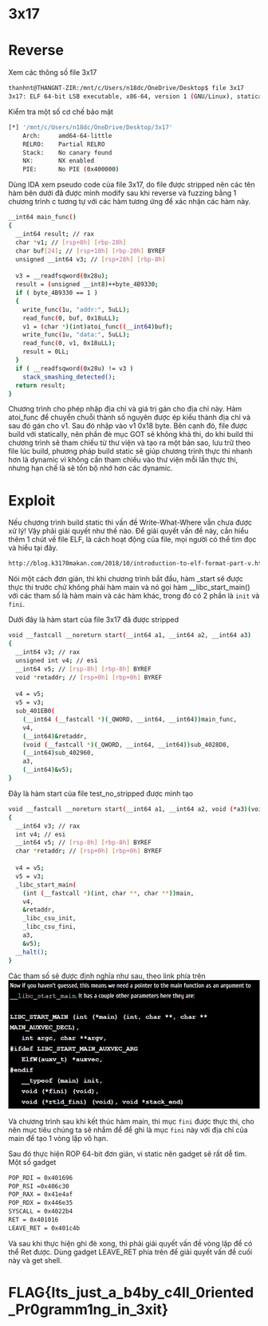 # 3x17

# Reverse

Xem các thông số file 3x17

```sh
thanhnt@THANGNT-ZIR:/mnt/c/Users/n18dc/OneDrive/Desktop$ file 3x17
3x17: ELF 64-bit LSB executable, x86-64, version 1 (GNU/Linux), statically linked, for GNU/Linux 3.2.0, BuildID[sha1]=a9f43736cc372b3d1682efa57f19a4d5c70e41d3, stripped
```

Kiểm tra một số cơ chế bảo mật

```sh
[*] '/mnt/c/Users/n18dc/OneDrive/Desktop/3x17'
    Arch:     amd64-64-little
    RELRO:    Partial RELRO
    Stack:    No canary found
    NX:       NX enabled
    PIE:      No PIE (0x400000)
```

Dùng IDA xem pseudo code của file 3x17, do file được stripped nên các tên hàm bên dưới đã được mình modify sau khi reverse và fuzzing bằng 1 chương trình c tương tự với các hàm tương ứng để xác nhận các hàm này.


```sh
__int64 main_func()
{
  __int64 result; // rax
  char *v1; // [rsp+8h] [rbp-28h]
  char buf[24]; // [rsp+10h] [rbp-20h] BYREF
  unsigned __int64 v3; // [rsp+28h] [rbp-8h]

  v3 = __readfsqword(0x28u);
  result = (unsigned __int8)++byte_4B9330;
  if ( byte_4B9330 == 1 )
  {
    write_func(1u, "addr:", 5uLL);
    read_func(0, buf, 0x18uLL);
    v1 = (char *)(int)atoi_func((__int64)buf);
    write_func(1u, "data:", 5uLL);
    read_func(0, v1, 0x18uLL);
    result = 0LL;
  }
  if ( __readfsqword(0x28u) != v3 )
    stack_smashing_detected();
  return result;
}
```

Chương trình cho phép nhập địa chỉ và giá trị gán cho địa chỉ này. Hàm atoi_func để chuyển chuỗi thành số nguyên được ép kiểu thành địa chỉ và sau đó gán cho v1. Sau đó nhập vào v1 0x18 byte. 
Bên cạnh đó, file được build với statically, nên phần đè mục GOT sẽ không khả thi, do khi build thì chương trình sẽ tham chiếu từ thư viện và tạo ra một bản sao, lưu trữ theo file lúc build, phương pháp build static sẽ giúp chương trình thực thi nhanh hơn là dynamic vì không cần tham chiếu vào thư viện mỗi lần thực thi, nhưng hạn chế là sẽ tốn bộ nhớ hơn các dynamic.

# Exploit

Nếu chương trình build static thì vấn đề Write-What-Where vẫn chưa được xử lý! Vậy phải giải quyết như thế nào.
Để giải quyết vấn đề này, cần hiểu thêm 1 chút về file ELF, là cách hoạt động của file, mọi người có thể tìm đọc và hiểu tại đây.
```sh
http://blog.k3170makan.com/2018/10/introduction-to-elf-format-part-v.html
```

Nói một cách đơn giản, thì khi chương trình bắt đầu, hàm _start sẽ được thực thi trước chứ không phải hàm main và nó gọi hàm __libc_start_main() với các tham số là hàm main và các hàm khác, trong đó có 2 phần là `init` và `fini`.

Dưới đây là hàm start của file 3x17 đã được stripped
```sh
void __fastcall __noreturn start(__int64 a1, __int64 a2, __int64 a3)
{
  __int64 v3; // rax
  unsigned int v4; // esi
  __int64 v5; // [rsp-8h] [rbp-8h] BYREF
  void *retaddr; // [rsp+0h] [rbp+0h] BYREF

  v4 = v5;
  v5 = v3;
  sub_401EB0(
    (__int64 (__fastcall *)(_QWORD, __int64, __int64))main_func,
    v4,
    (__int64)&retaddr,
    (void (__fastcall *)(_QWORD, __int64, __int64))sub_4028D0,
    (__int64)sub_402960,
    a3,
    (__int64)&v5);
}
```
Đây là hàm start của file test_no_stripped được mình tạo 
```sh
void __fastcall __noreturn start(__int64 a1, __int64 a2, void (*a3)(void))
{
  __int64 v3; // rax
  int v4; // esi
  __int64 v5; // [rsp-8h] [rbp-8h] BYREF
  char *retaddr; // [rsp+0h] [rbp+0h] BYREF

  v4 = v5;
  v5 = v3;
  _libc_start_main(
    (int (__fastcall *)(int, char **, char **))main,
    v4,
    &retaddr,
    _libc_csu_init,
    _libc_csu_fini,
    a3,
    &v5);
  __halt();
}
```

Các tham số sẽ được định nghĩa như sau, theo link phía trên
![libc_start_main](https://github.com/zirami/pwnable.tw/blob/main/3x17/images/__libc_start_main.png)

Và chương trình sau khi kết thúc hàm main, thì mục `fini` được thực thi, cho nên mục tiêu chúng ta sẽ nhắm để để ghi là mục `fini` này với địa chỉ của main để tạo 1 vòng lặp vô hạn.

Sau đó thực hiện ROP 64-bit đơn giản, vi static nên gadget sẽ rất dễ tìm.
Một số gadget
```sh
POP_RDI = 0x401696
POP_RSI =0x406c30
POP_RAX = 0x41e4af
POP_RDX = 0x446e35
SYSCALL = 0x4022b4
RET = 0x401016
LEAVE_RET = 0x401c4b
```
Và sau khi thực hiện ghi đè xong, thì phải giải quyết vấn đề vòng lặp để có thể Ret được. Dùng gadget LEAVE_RET phía trên để giải quyết vấn đề cuối này và get shell.
# FLAG{Its_just_a_b4by_c4ll_0riented_Pr0gramm1ng_in_3xit}